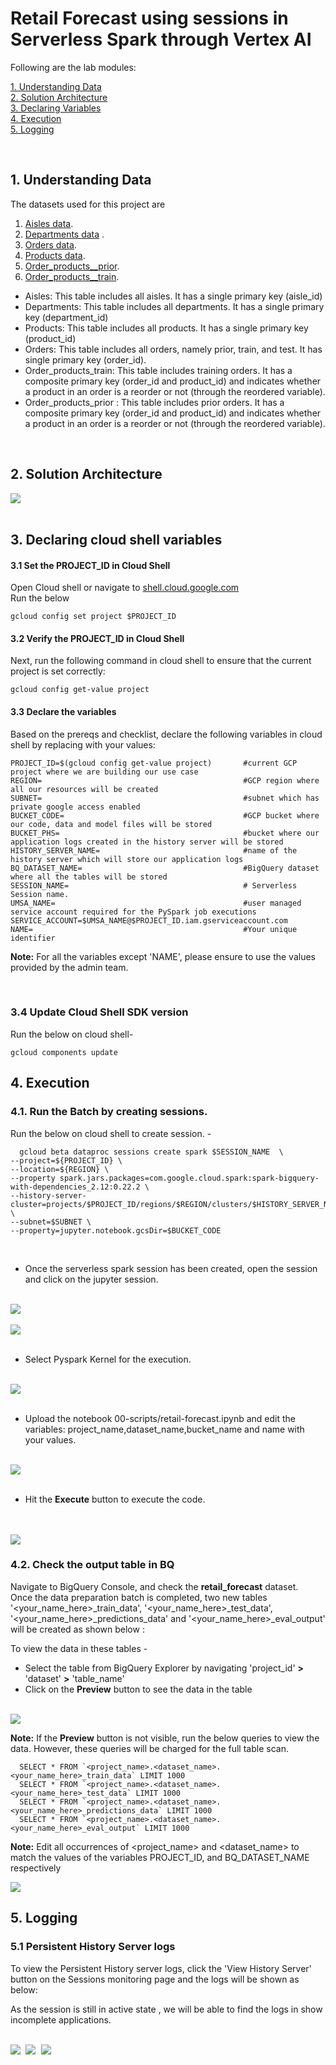 # Retail Forecast using sessions in Serverless Spark through Vertex AI


Following are the lab modules:

[1. Understanding Data](05b_retail_forecast_gcloud_execution.md#1-understanding-data)<br>
[2. Solution Architecture](05b_retail_forecast_gcloud_execution.md#2-solution-architecture)<br>
[3. Declaring Variables](05b_retail_forecast_gcloud_execution.md#3-declaring-cloud-shell-variables)<br>
[4. Execution](05b_retail_forecast_gcloud_execution.md#4-execution)<br>
[5. Logging](05b_retail_forecast_gcloud_execution.md#5-logging)<br>

<br>

## 1. Understanding Data

The datasets used for this project are

1. [Aisles data](01-datasets/aisles.csv). <br>
2. [Departments data](01-datasets/departments.csv) . <br>
3. [Orders data](01-datasets/orders.csv). <br>
4. [Products data](01-datasets/products.csv). <br>
5. [Order_products__prior](01-datasets/order_products__prior.csv). <br>
6. [Order_products__train](01-datasets/order_products__train.csv). <br>


- Aisles: This table includes all aisles. It has a single primary key (aisle_id)
- Departments: This table includes all departments. It has a single primary key (department_id)
- Products: This table includes all products. It has a single primary key (product_id)
- Orders: This table includes all orders, namely prior, train, and test. It has single primary key (order_id).
- Order_products_train: This table includes training orders. It has a composite primary key (order_id and product_id)
						and indicates whether a product in an order is a reorder or not (through the reordered variable).
- Order_products_prior : This table includes prior orders. It has a composite primary key (order_id and product_id) and
						indicates whether a product in an order is a reorder or not (through the reordered variable).

<br>

## 2. Solution Architecture


<kbd>
<img src=/lab-03/images/Flow_of_Resources.png />
</kbd>

<br>
<br>


## 3. Declaring cloud shell variables

#### 3.1 Set the PROJECT_ID in Cloud Shell

Open Cloud shell or navigate to [shell.cloud.google.com](https://shell.cloud.google.com)<br>
Run the below
```
gcloud config set project $PROJECT_ID

```

#### 3.2 Verify the PROJECT_ID in Cloud Shell

Next, run the following command in cloud shell to ensure that the current project is set correctly:

```
gcloud config get-value project
```

#### 3.3 Declare the variables

Based on the prereqs and checklist, declare the following variables in cloud shell by replacing with your values:


```
PROJECT_ID=$(gcloud config get-value project)       #current GCP project where we are building our use case
REGION=                                             #GCP region where all our resources will be created
SUBNET=                                             #subnet which has private google access enabled
BUCKET_CODE=                                        #GCP bucket where our code, data and model files will be stored
BUCKET_PHS=                                         #bucket where our application logs created in the history server will be stored
HISTORY_SERVER_NAME=                                #name of the history server which will store our application logs
BQ_DATASET_NAME=                                    #BigQuery dataset where all the tables will be stored
SESSION_NAME=                                       # Serverless Session name.
UMSA_NAME=                                          #user managed service account required for the PySpark job executions
SERVICE_ACCOUNT=$UMSA_NAME@$PROJECT_ID.iam.gserviceaccount.com
NAME=                                               #Your unique identifier
```

**Note:** For all the variables except 'NAME', please ensure to use the values provided by the admin team.

<br>

### 3.4 Update Cloud Shell SDK version

Run the below on cloud shell-

```
gcloud components update

```

## 4. Execution


### 4.1. Run the Batch by creating sessions.

Run the below on cloud shell to create session. -
```
  gcloud beta dataproc sessions create spark $SESSION_NAME  \
--project=${PROJECT_ID} \
--location=${REGION} \
--property spark.jars.packages=com.google.cloud.spark:spark-bigquery-with-dependencies_2.12:0.22.2 \
--history-server-cluster=projects/$PROJECT_ID/regions/$REGION/clusters/$HISTORY_SERVER_NAME \
--subnet=$SUBNET \
--property=jupyter.notebook.gcsDir=$BUCKET_CODE

```
<br>

* Once the serverless spark session has been created, open the session and click on the jupyter session.

<br>

<kbd>
<img src=/lab-03/images/sessions1.png />
</kbd>
<br>
<br>

<kbd>
<img src=/lab-03/images/sessions2.png />
</kbd>
<br>
<br>

* Select Pyspark Kernel for the execution.

<br>
<kbd>
<img src=/lab-03/images/sessions3.png />
</kbd>
<br>
<br>

* Upload the notebook 00-scripts/retail-forecast.ipynb and edit the variables: project_name,dataset_name,bucket_name and name with your values.

<br>
<kbd>
<img src=/lab-03/images/sessions4.png />
</kbd>
<br>
<br>

* Hit the **Execute** button to execute the code.

<br>
<br>
<kbd>
<img src=/lab-03/images/sessions5.png />
</kbd>
<br>




### 4.2. Check the output table in BQ

Navigate to BigQuery Console, and check the **retail_forecast** dataset. <br>
Once the data preparation batch is completed, two new tables '<your_name_here>_train_data', '<your_name_here>_test_data', '<your_name_here>_predictions_data' and '<your_name_here>_eval_output' will be created as shown below :

To view the data in these tables -

* Select the table from BigQuery Explorer by navigating 'project_id' **>** 'dataset' **>** 'table_name'
* Click on the **Preview** button to see the data in the table

<br>

<kbd>
<img src=/lab-03/images/bq_preview.png />
</kbd>

<br>

**Note:** If the **Preview** button is not visible, run the below queries to view the data. However, these queries will be charged for the full table scan.

```
  SELECT * FROM `<project_name>.<dataset_name>.<your_name_here>_train_data` LIMIT 1000
  SELECT * FROM `<project_name>.<dataset_name>.<your_name_here>_test_data` LIMIT 1000
  SELECT * FROM `<project_name>.<dataset_name>.<your_name_here>_predictions_data` LIMIT 1000
  SELECT * FROM `<project_name>.<dataset_name>.<your_name_here>_eval_output` LIMIT 1000

```

**Note:** Edit all occurrences of <project_name> and <dataset_name> to match the values of the variables PROJECT_ID, and BQ_DATASET_NAME respectively

<kbd>
<img src=/lab-03/images/image1.png />
</kbd>

<br>

## 5. Logging


### 5.1 Persistent History Server logs

To view the Persistent History server logs, click the 'View History Server' button on the Sessions monitoring page and the logs will be shown as below:

As the session is still in active state , we will be able to find the logs in show incomplete applications.

<br>

<kbd>
<img src=/lab-03/images/phs1.png />
</kbd>

<kbd>
<img src=/lab-03/images/image13_1.PNG />
</kbd>

<kbd>
<img src=/lab-03/images/image13.PNG />
</kbd>

<br>
